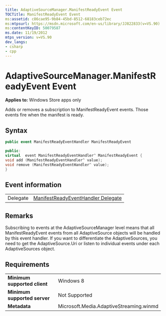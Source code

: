 ```yaml
---
title: AdaptiveSourceManager.ManifestReadyEvent Event
TOCTitle: ManifestReadyEvent Event
ms:assetid: c86cae95-9b84-45bd-8512-68183ceb72ec
ms:mtpsurl: https://msdn.microsoft.com/en-us/library/JJ822833(v=VS.90)
ms:contentKeyID: 50079587
ms.date: 11/19/2012
mtps_version: v=VS.90
dev_langs:
- csharp
- cpp
---
```


# AdaptiveSourceManager.ManifestReadyEvent Event

**Applies to:** Windows Store apps only

Adds or removes a subscription to ManifestReadyEvent events. Those events fire when the manifest is ready.

## Syntax

```csharp
public event ManifestReadyEventHandler ManifestReadyEvent
```

```cpp
public:
virtual  event ManifestReadyEventHandler^ ManifestReadyEvent {
void add (ManifestReadyEventHandler^ value);
void remove (ManifestReadyEventHandler^ value);
}
```

## Event information

|||
|--- |--- |
|Delegate|[ManifestReadyEventHandler Delegate](manifestreadyeventhandler-delegate.md)|


## Remarks

Subscribing to events at the AdaptiveSourceManager level means that all ManifestReadyEvent events from all AdaptiveSource objects will be handled by this event handler. If you want to differentiate the AdaptiveSources, you need to get the AdaptiveSource.Uri or listen to individual events under each AdaptiveSources object.

## Requirements

|||
|--- |--- |
|**Minimum supported client**|Windows 8|
|**Minimum supported server**|Not Supported|
|**Metadata**|Microsoft.Media.AdaptiveStreaming.winmd|

